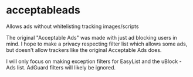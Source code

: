 # acceptableads
Allows ads without whitelisting tracking images/scripts

The original "Acceptable Ads" was made with just ad blocking users in mind. I hope to make a privacy respecting filter list which allows some ads, but doesn't allow trackers like the original Acceptable Ads does.

I will only focus on making exception filters for EasyList and the uBlock - Ads list. AdGuard filters will likely be ignored.
